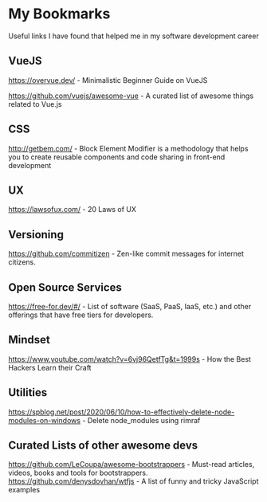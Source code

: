 
# My Bookmarks
Useful links I have found that helped me in my software development career

## VueJS
https://overvue.dev/ - Minimalistic Beginner Guide on VueJS

https://github.com/vuejs/awesome-vue - A curated list of awesome things related to Vue.js 

## CSS
http://getbem.com/ - Block Element Modifier is a methodology that helps you to create reusable components and code sharing in front-end development

## UX
https://lawsofux.com/ - 20 Laws of UX

## Versioning
https://github.com/commitizen - Zen-like commit messages for internet citizens.

## Open Source Services 
https://free-for.dev/#/ - List of software (SaaS, PaaS, IaaS, etc.) and other offerings that have free tiers for developers.

## Mindset
https://www.youtube.com/watch?v=6vj96QetfTg&t=1999s - How the Best Hackers Learn their Craft

## Utilities
https://spblog.net/post/2020/06/10/how-to-effectively-delete-node-modules-on-windows - Delete node_modules using rimraf

## Curated Lists of other awesome devs
https://github.com/LeCoupa/awesome-bootstrappers - Must-read articles, videos, books and tools for bootstrappers.
https://github.com/denysdovhan/wtfjs - A list of funny and tricky JavaScript examples
